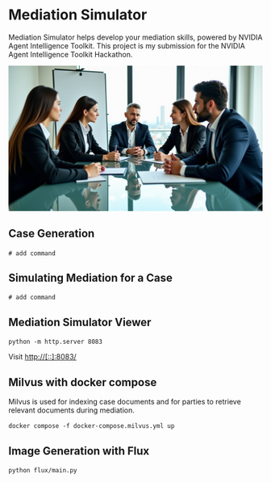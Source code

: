 # Mediation Simulator

Mediation Simulator helps develop your mediation skills, powered by NVIDIA Agent Intelligence Toolkit. This project is my submission for the NVIDIA Agent Intelligence Toolkit Hackathon.

![p](/flux/data/1747700517310.png)

## Case Generation

```
# add command
```


## Simulating Mediation for a Case

```
# add command
```

## Mediation Simulator Viewer

```
python -m http.server 8083
```

Visit [http://[::]:8083/](http://[::]:8083/)

## Milvus with docker compose

Milvus is used for indexing case documents and for parties to retrieve relevant documents during mediation.

```
docker compose -f docker-compose.milvus.yml up
```

## Image Generation with Flux

```
python flux/main.py
```
